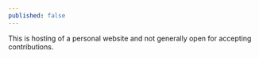 ```yaml
---
published: false
---
```

This is hosting of a personal website and not generally open for accepting contributions.
